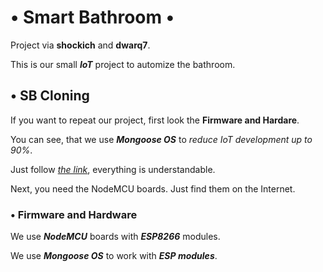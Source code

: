 # • Smart Bathroom •

 Project via **shockich** and **dwarq7**.

 This is our small **_IoT_** project to automize the bathroom.

 ## • SB Cloning

 If you want to repeat our project, first look the **Firmware and Hardare**.

 You can see, that we use **_Mongoose OS_** to _reduce IoT development up to 90%_.

Just follow _[the link](http://mongoose-os.com/)_, everything is understandable.

Next, you need the NodeMCU boards. Just find them on the Internet.

### **• Firmware and Hardware**

We use **_NodeMCU_** boards with **_ESP8266_** modules.

We use **_Mongoose OS_** to work with **_ESP modules_**.
